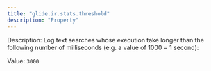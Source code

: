 ```yaml
---
title: "glide.ir.stats.threshold"
description: "Property"
---
```


Description: Log text searches whose execution take longer than the following number of milliseconds (e.g. a value of 1000 = 1 second):

Value: `3000`